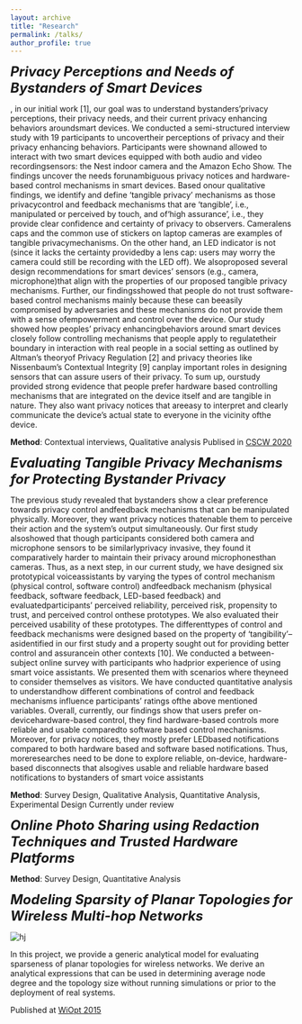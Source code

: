 ```yaml
---
layout: archive
title: "Research"
permalink: /talks/
author_profile: true
---
```


<font size="5"> <i> <b>Privacy Perceptions and Needs of Bystanders of Smart Devices </b></i> </font>

, in our initial work [1], our goal was to understand bystanders’privacy perceptions, their privacy needs, and their current privacy enhancing behaviors aroundsmart devices. We conducted a semi-structured interview study with 19 participants to uncovertheir perceptions of privacy and their privacy enhancing behaviors. Participants were shownand allowed to interact with two smart devices equipped with both audio and video recordingsensors: the Nest indoor camera and the Amazon Echo Show. The findings uncover the needs forunambiguous privacy notices and hardware-based control mechanisms in smart devices. Based onour qualitative findings, we identify and define ‘tangible privacy’ mechanisms as those privacycontrol and feedback mechanisms that are ‘tangible’, i.e., manipulated or perceived by touch, and of‘high assurance’, i.e., they provide clear confidence and certainty of privacy to observers. Cameralens caps and the common use of stickers on laptop cameras are examples of tangible privacymechanisms. On the other hand, an LED indicator is not (since it lacks the certainty providedby a lens cap: users may worry the camera could still be recording with the LED off). We alsoproposed several design recommendations for smart devices’ sensors (e.g., camera, microphone)that align with the properties of our proposed tangible privacy mechanisms. Further, our findingsshowed that people do not trust software-based control mechanisms mainly because these can beeasily compromised by adversaries and these mechanisms do not provide them with a sense ofempowerment and control over the device. Our study showed how peoples’ privacy enhancingbehaviors around smart devices closely follow controlling mechanisms that people apply to regulatetheir boundary in interaction with real people in a social setting as outlined by Altman’s theoryof Privacy Regulation [2] and privacy theories like Nissenbaum’s Contextual Integrity [9] canplay important roles in designing sensors that can assure users of their privacy. To sum up, ourstudy provided strong evidence that people prefer hardware based controlling mechanisms that are integrated on the device itself and are tangible in nature. They also want privacy notices that areeasy to interpret and clearly communicate the device’s actual state to everyone in the vicinity ofthe device.

**Method**: Contextual interviews, Qualitative analysis
Publised in [CSCW 2020](https://people.cs.pitt.edu/~adamlee/pubs/2020/ahmad2020cscw.pdf)


<font size="5"> <i> <b>Evaluating Tangible Privacy Mechanisms for Protecting Bystander Privacy </b></i> </font>

The previous study revealed that bystanders show a clear preference towards privacy control andfeedback mechanisms that can be manipulated physically. Moreover, they want privacy notices thatenable them to perceive their action and the system’s output simultaneously. Our first study alsoshowed that though participants considered both camera and microphone sensors to be similarlyprivacy invasive, they found it comparatively harder to maintain their privacy around microphonesthan cameras. Thus, as a next step, in our current study, we have designed six prototypical voiceassistants by varying the types of control mechanism (physical control, software control) andfeedback mechanism (physical feedback, software feedback, LED-based feedback) and evaluatedparticipants’ perceived reliability, perceived risk, propensity to trust, and perceived control onthese prototypes. We also evaluated their perceived usability of these prototypes. The differenttypes of control and feedback mechanisms were designed based on the property of ‘tangibility’– asidentified in our first study and a property sought out for providing better control and assurancein other contexts [10]. We conducted a between-subject online survey with participants who hadprior experience of using smart voice assistants. We presented them with scenarios where theyneed to consider themselves as visitors. We have conducted quantitative analysis to understandhow different combinations of control and feedback mechanisms influence participants’ ratings ofthe above mentioned variables. Overall, currently, our findings show that users prefer on-devicehardware-based control, they find hardware-based controls more reliable and usable comparedto software based control mechanisms. Moreover, for privacy notices, they mostly prefer LEDbased notifications compared to both hardware based and software based notifications. Thus, moreresearches need to be done to explore reliable, on-device, hardware-based disconnects that alsogives usable and reliable hardware based notifications to bystanders of smart voice assistants

**Method**: Survey Design, Qualitative Analysis, Quantitative Analysis, Experimental Design
Currently under review


<font size="5"> <i> <b>Online Photo Sharing using Redaction Techniques and Trusted Hardware Platforms </b></i> </font>



**Method**: Survey Design, Quantitative Analysis


<font size="5"> <i> <b>Modeling Sparsity of Planar Topologies for Wireless Multi-hop Networks </b></i> </font>


![hj](https://drive.google.com/file/d/15n-nEs0PpqdwzCvSkilGvEdQkQm_3NHR/view?usp=sharing)

In this project, we provide a generic analytical model for evaluating sparseness of planar topologies for wireless networks. We derive an analytical expressions that can be used in determining average node degree and the topology size without running simulations or prior to the deployment of real systems. 

Published at [WiOpt 2015](http://opendl.ifip-tc6.org/db/conf/wiopt/wiopt2015/RahmanRAS15.pdf)



